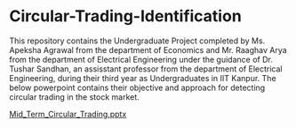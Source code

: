 # Circular-Trading-Identification
This repository contains the Undergraduate Project completed by Ms. Apeksha Agrawal from the department of Economics and Mr. Raaghav Arya from the department of Electrical Engineering under the guidance of Dr. Tushar Sandhan, an assisstant professor from the department of Electrical Engineering, during their third year as Undergraduates in IIT Kanpur. The below powerpoint contains their objective and approach for detecting circular trading in the stock market. 

[Mid_Term_Circular_Trading.pptx](https://docs.google.com/presentation/d/1BeDdDcfGk6fq17W2C1Ci29sA4A0InxPu/edit?usp=sharing&ouid=101210733527839730337&rtpof=true&sd=true)
